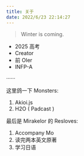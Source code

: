 ```yaml
---
title: 关于
date: 2022/6/23 22:14:27
---
```


> Winter is coming.

- 2025 高考
- Creator
- 前 OIer
- INFP-A

······

这里鸽一下 Monsters:
1. Akioi.js
2. H2O ( Padcast )

最后是 Mirakelor 的 Resloves:
1. Accompany Mo
2. 读完两本英文原著
4. 学习日语


